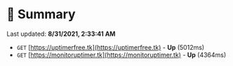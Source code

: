 # 📖 Summary
Last updated: **8/31/2021, 2:33:41 AM**

- `GET` [https://uptimerfree.tk](https://uptimerfree.tk) - **Up** (5012ms)
- `GET` [https://monitoruptimer.tk](https://monitoruptimer.tk) - **Up** (4364ms)
